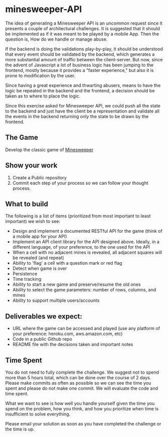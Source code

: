 # minesweeper-API
The idea of generating a Minesweeper API is an uncommon request since it presents a couple of architectural challenges. It is suggested that it should be implemented as if it was meant to be played by a mobile App. Then the question is, How do we handle or manage abuse.

If the backend is doing the validations play-by-play, it should be understood that every event should be validated by the backend, which generates a more substantial amount of traffic between the client-server. But now, since the advent of Javascript a lot of business logic has been jumping to the frontend, mostly because it provides a "faster experience," but also it is prone to modification by the user. 

Since having a great experience and thwarting abusers, means to have the logic be repeated in the backend and the frontend, a decision should be taken as to where to place the logic. 

Since this exercise asked for Minesweeper API, we could push all the state to the backend and just have the client be a representation and validate all the events in the backend returning only the state to be drawn by the frontend. 



## The Game
Develop the classic game of [Minesweeper](https://en.wikipedia.org/wiki/Minesweeper_(video_game))

## Show your work

1.  Create a Public repository
2.  Commit each step of your process so we can follow your thought process.

## What to build
The following is a list of items (prioritized from most important to least important) we wish to see:

* Design and implement  a documented RESTful API for the game (think of a mobile app for your API)
* Implement an API client library for the API designed above. Ideally, in a different language, of your preference, to the one used for the API
* When a cell with no adjacent mines is revealed, all adjacent squares will be revealed (and repeat)
* Ability to 'flag' a cell with a question mark or red flag
* Detect when game is over
* Persistence
* Time tracking
* Ability to start a new game and preserve/resume the old ones
* Ability to select the game parameters: number of rows, columns, and mines
* Ability to support multiple users/accounts
 
## Deliverables we expect:
* URL where the game can be accessed and played (use any platform of your preference: heroku.com, aws.amazon.com, etc)
* Code in a public Github repo
* README file with the decisions taken and important notes

## Time Spent
You do not need to fully complete the challenge. We suggest not to spend more than 5 hours total, which can be done over the course of 2 days.  Please make commits as often as possible so we can see the time you spent and please do not make one commit.  We will evaluate the code and time spent.
 
What we want to see is how well you handle yourself given the time you spend on the problem, how you think, and how you prioritize when time is insufficient to solve everything.

Please email your solution as soon as you have completed the challenge or the time is up.
